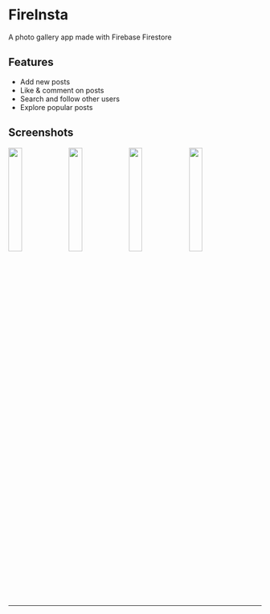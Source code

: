 # FireInsta
A photo gallery app made with Firebase Firestore


Features
---------------
- Add new posts
- Like & comment on posts
- Search and follow other users
- Explore popular posts


Screenshots
---------------

<img src="https://user-images.githubusercontent.com/23702004/94368491-bb0f4c80-00fd-11eb-887a-128ba57dbcb5.png" width="23%"></img> <img src="https://user-images.githubusercontent.com/23702004/94368708-17bf3700-00ff-11eb-9c4e-03c4799eece0.png" width="23%"></img> <img src="https://user-images.githubusercontent.com/23702004/94368711-1a219100-00ff-11eb-86b6-ed9236601c09.png" width="23%"></img> <img src="https://user-images.githubusercontent.com/23702004/94368714-21489f00-00ff-11eb-94ca-5a1a67b40ed3.png" width="23%"></img> 


-------------------------------------
